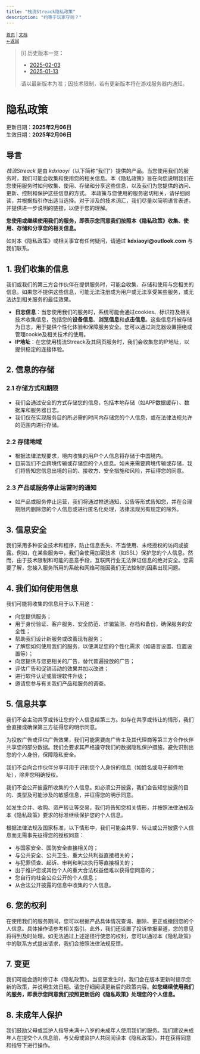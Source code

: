 ```yaml
---
title: "栈流Streack隐私政策"
description: "约等于玩家守则？"
---
```

<small id="old_menu"><a href="/Streack/">首页</a> | <a href="/Streack/doc/">文档</a></small><br><small><a href="/Streack/doc">←返回</a></small><br>

> [i] 历史版本一览：<br>
> 
> * [2025-02-03](./privacy_history/2025-02-03.html)
> * [2025-01-13](./privacy_history/2025-01-13.html)
> 
> 请以最新版本为准；因技术限制，若有更新版本将在游戏服务器内通知。

<h1>隐私政策</h1>
<div>更新日期：<strong>2025年2月06日</strong></div>
<div>生效日期：<strong>2025年2月06日</strong></div>

<h2>导言</h2>
<p>
  <i>栈流Streack</i> 是由 <i>kdxiaoyi</i>（以下简称“我们”）提供的产品。当您使用我们的服务时，我们可能会收集和使用您的相关信息。本《隐私政策》旨在向您说明我们在您使用服务时如何收集、使用、存储和分享这些信息，以及我们为您提供的访问、更新、控制和保护这些信息的方式。
  本政策与您使用的服务密切相关，请仔细阅读，并根据指引作出适当选择。对于涉及的技术词汇，我们尽量以简明语言表述，并提供进一步说明的链接，以便于您的理解。
</p>
<p><strong>您使用或继续使用我们的服务，即表示您同意我们按照本《隐私政策》收集、使用、存储和分享您的相关信息。</strong></p>
<p>如对本《隐私政策》或相关事宜有任何疑问，请通过 <strong>kdxiaoyi@outlook.com</strong> 与我们联系。</p>

<h2>1. 我们收集的信息</h2>
<p>
  我们或我们的第三方合作伙伴在提供服务时，可能会收集、存储和使用与您相关的信息。如果您不提供这些信息，可能无法注册成为用户或无法享受某些服务，或无法达到相关服务的最佳效果。
</p>
<ul>
  <li>
    <strong>日志信息</strong>：当您使用我们的服务时，系统可能会通过cookies、标识符及相关技术收集信息，包括您的<strong>设备信息</strong>、<strong>浏览信息</strong>和<strong>点击信息</strong>。这些信息将被存储为日志，用于提供个性化体验和保障服务安全。您可以通过浏览器设置拒绝或管理cookie及相关技术的使用。
  </li>
  <li>
    <strong>IP地址</strong>：在您使用栈流Streack及其网页服务时，我们会收集您的IP地址，以提供稳定的连接体验。
  </li>
</ul>

<h2>2. 信息的存储</h2>

<h3>2.1 存储方式和期限</h3>
<ul>
  <li>我们会通过安全的方式存储您的信息，包括本地存储（如APP数据缓存）、数据库和服务器日志。</li>
  <li>我们仅在实现服务目的所必需的时间内存储您的个人信息，或在法律法规允许的范围内进行存储。</li>
</ul>

<h3>2.2 存储地域</h3>
<ul>
  <li>根据法律法规要求，境内收集的用户个人信息将存储于中国境内。</li>
  <li>目前我们不会跨境传输或存储您的个人信息。如未来需要跨境传输或存储，我们将告知您信息出境的目的、接收方、安全措施和风险，并征得您的同意。</li>
</ul>

<h3>2.3 产品或服务停止运营时的通知</h3>
<ul>
  <li>如产品或服务停止运营，我们将通过推送通知、公告等形式告知您，并在合理期限内删除您的个人信息或进行匿名化处理，法律法规另有规定的除外。</li>
</ul>

<h2>3. 信息安全</h2>
<p>
  我们采用多种安全技术和程序，防止信息丢失、不当使用、未经授权的访问或披露。例如，在某些服务中，我们会使用加密技术（如SSL）保护您的个人信息。然而，由于技术限制和可能的恶意手段，互联网行业无法保证信息的绝对安全。您需要了解，您接入服务所用的系统和网络可能因我们无法控制的因素出现问题。
</p>

<h2>4. 我们如何使用信息</h2>
<p>我们可能将收集的信息用于以下用途：</p>
<ul>
  <li>向您提供服务；</li>
  <li>用于身份验证、客户服务、安全防范、诈骗监测、存档和备份，确保服务的安全性；</li>
  <li>帮助我们设计新服务或改善现有服务；</li>
  <li>了解您如何使用我们的服务，以便满足您的个性化需求（如语言设置、位置设置等）；</li>
  <li>向您提供与您更相关的广告，替代普遍投放的广告；</li>
  <li>评估广告和促销活动的效果并加以改进；</li>
  <li>进行软件认证或管理软件升级；</li>
  <li>邀请您参与有关我们产品和服务的调查。</li>
</ul>

<h2>5. 信息共享</h2>
<p>
  我们不会主动共享或转让您的个人信息给第三方。如存在共享或转让的情形，我们会直接或确保第三方征得您的明示同意。
</p>
<p>
  为投放广告或评估广告效果，我们可能需要向广告主及其代理商等第三方合作伙伴共享您的部分数据。我们会要求其严格遵守我们的数据隐私保护措施，避免识别出您的个人身份，保障隐私安全。
</p>
<p>
  我们不会向合作伙伴分享可用于识别您个人身份的信息（如姓名或电子邮件地址），除非您明确授权。
</p>
<p>
  我们不会公开披露所收集的个人信息。如必须公开披露，我们会告知您披露的目的、类型及可能涉及的敏感信息，并征得您的明示同意。
</p>
<p>
  如发生合并、收购、资产转让等交易，我们将告知您相关情形，并按照法律法规及本《隐私政策》要求的标准继续保护您的个人信息。
</p>
<p>
  根据法律法规及国家标准，以下情形中，我们可能会共享、转让或公开披露个人信息而无需事先征得您的授权同意：
</p>
<ul>
  <li>与国家安全、国防安全直接相关的；</li>
  <li>与公共安全、公共卫生、重大公共利益直接相关的；</li>
  <li>与犯罪侦查、起诉、审判和判决执行等直接相关的；</li>
  <li>出于维护您或其他个人的重大合法权益但难以获得您同意的；</li>
  <li>您自行向社会公众公开的个人信息；</li>
  <li>从合法公开披露的信息中收集的个人信息。</li>
</ul>

<h2>6. 您的权利</h2>
<p>
  在使用我们的服务期间，您可以根据产品具体情况查询、删除、更正或撤回您的个人信息。具体操作请参考相关指引。此外，我们还设置了投诉举报渠道，您的意见将得到及时处理。如无法通过上述途径行使您的权利，您可以通过本《隐私政策》中的联系方式提出请求，我们会按照法律法规反馈。
</p>

<h2>7. 变更</h2>
<p>
  我们可能会适时修订本《隐私政策》。当变更发生时，我们会在版本更新时提示您新的政策，并说明生效日期。请您仔细阅读更新后的政策内容。<strong>如您继续使用我们的服务，即表示您同意我们按照更新后的《隐私政策》处理您的个人信息。</strong>
</p>

<h2>8. 未成年人保护</h2>
<p>
  我们鼓励父母或监护人指导未满十八岁的未成年人使用我们的服务。我们建议未成年人在提交个人信息前，与父母或监护人共同阅读本《隐私政策》，并在获得同意和指导下进行操作。
</p>


<script src="https://rs.kdxiaoyi.top/res/scripts/js/sober@1.0.6.min.js"></script><script src="https://kdxiaoyi.top/Streack/page/js/pmd.js"></script><script src="https://rs.kdxiaoyi.top/res/scripts/js/pmd-reRender.min.js"></script>